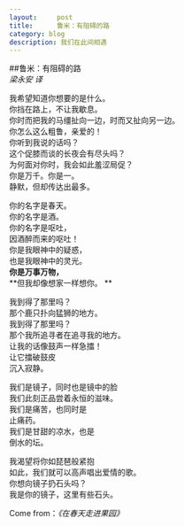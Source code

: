 ```yaml
---
layout:     post
title:      鲁米：有阻碍的路
category: blog
description: 我们在此间相遇
---
```

##鲁米：有阻碍的路  
*梁永安 译*   

我希望知道你想要的是什么。   
你挡在路上，不让我歇息。   
你时而把我的马缰扯向一边，时而又扯向另一边。   
你怎么这么粗鲁，亲爱的！   
你听到我说的话吗？   
这个促膝而谈的长夜会有尽头吗？   
为何面对你时，我会如此羞涩局促？   
你是万千。你是一。   
静默，但却传达出最多。   

你的名字是春天。   
你的名字是酒。   
你的名字是呕吐，   
因酒醉而来的呕吐！   
你是我眼神中的疑惑，   
也是我眼神中的灵光。   
**你是万事万物，**   
**但我却像想家一样想你。 **  

我到得了那里吗？   
那个鹿只扑向猛狮的地方。   
我到得了那里吗？   
那个我所追寻者在追寻我的地方。   
让我的话像鼓声一样急擂！   
让它擂破鼓皮   
沉入寂静。   

我们是镜子，同时也是镜中的脸   
我们此刻正品尝着永恒的滋味。   
我们是痛苦，也同时是   
止痛药。   
我们是甘甜的凉水，也是   
倒水的坛。   

我渴望将你如琵琶般紧抱  
如此，我们就可以高声唱出爱情的歌。  
你想向镜子扔石头吗？  
我是你的镜子，这里有些石头。  

Come from：*《在春天走进果园》*

